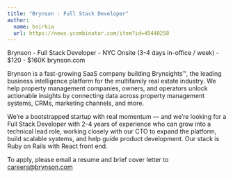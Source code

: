 ```yaml
---
title: "Brynson : Full Stack Developer"
author:
  name: bsirkia
  url: https://news.ycombinator.com/item?id=45440258
---
```

Brynson - Full Stack Developer - NYC Onsite (3-4 days in-office &#x2F; week) - $120 - $160K brynson.com

Brynson is a fast-growing SaaS company building Brynsights™, the leading business intelligence platform for the multifamily real estate industry. We help property management companies, owners, and operators unlock actionable insights by connecting data across property management systems, CRMs, marketing channels, and more.

We’re a bootstrapped startup with real momentum — and we’re looking for a Full Stack Developer with 2-4 years of experience who can grow into a technical lead role, working closely with our CTO to expand the platform, build scalable systems, and help guide product development. Our stack is Ruby on Rails with React front end.

To apply, please email a resume and brief cover letter to careers@brynson.com
<JobApplication />
